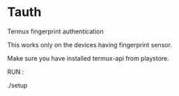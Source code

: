 # Tauth
Termux fingerprint authentication 

This works only on the devices having fingerprint sensor.

Make sure you have installed termux-api from playstore.

RUN : 

./setup
